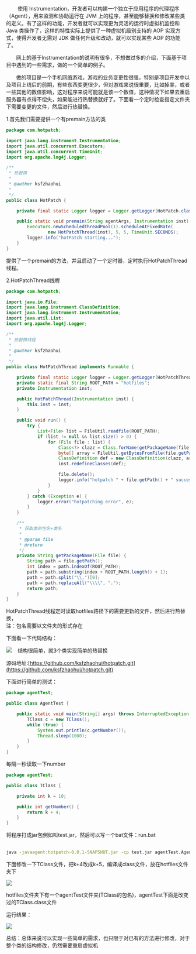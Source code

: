 ﻿        使用 Instrumentation，开发者可以构建一个独立于应用程序的代理程序（Agent），用来监测和协助运行在 JVM 上的程序，甚至能够替换和修改某些类的定义。有了这样的功能，开发者就可以实现更为灵活的运行时虚拟机监控和 Java 类操作了，这样的特性实际上提供了一种虚拟机级别支持的 AOP 实现方式，使得开发者无需对 JDK 做任何升级和改动，就可以实现某些 AOP 的功能了。

       网上的基于Instrumentation的说明有很多，不想做过多的介绍，下面基于项目中遇到的一些需求，做的一个简单的例子。

       做的项目是一个手机网络游戏，游戏的业务变更性很强，特别是项目开发中以及项目上线后的前期，有些东西变更很少，但对游戏来说很重要，比如掉率，或者一些其他的数值影响，这对程序来说可能就是该一个数值，这种情况下如果去重启服务器有点得不偿失，如果能进行热替换就好了。下面看一个定时检查指定文件夹下需要变更的文件，然后进行热替换。

1.首先我们需要提供一个有premain方法的类

```java
package com.hotpatch;

import java.lang.instrument.Instrumentation;
import java.util.concurrent.Executors;
import java.util.concurrent.TimeUnit;
import org.apache.log4j.Logger;

/**
 * 热替换
 * 
 * @author ksfzhaohui
 * 
 */
public class HotPatch {

	private final static Logger logger = Logger.getLogger(HotPatch.class);

	public static void premain(String agentArgs, Instrumentation inst) {
		Executors.newScheduledThreadPool(1).scheduleAtFixedRate(
				new HotPatchThread(inst), 5, 5, TimeUnit.SECONDS);
		logger.info("hotPatch starting...");
	}
}

```

提供了一个premain的方法，并且启动了一个定时器，定时执行HotPatchThread线程。

2.HotPatchThread线程

```java
package com.hotpatch;

import java.io.File;
import java.lang.instrument.ClassDefinition;
import java.lang.instrument.Instrumentation;
import java.util.List;
import org.apache.log4j.Logger;

/**
 * 热替换线程
 * 
 * @author ksfzhaohui
 * 
 */
public class HotPatchThread implements Runnable {

	private final static Logger logger = Logger.getLogger(HotPatchThread.class);
	private static final String ROOT_PATH = "hotfiles";
	private Instrumentation inst;

	public HotPatchThread(Instrumentation inst) {
		this.inst = inst;
	}

	public void run() {
		try {
			List<File> list = FileUtil.readfile(ROOT_PATH);
			if (list != null && list.size() > 0) {
				for (File file : list) {
					Class<?> clazz = Class.forName(getPackageName(file));
					byte[] array = FileUtil.getBytesFromFile(file.getPath());
					ClassDefinition def = new ClassDefinition(clazz, array);
					inst.redefineClasses(def);

					file.delete();
					logger.info("hotpatch " + file.getPath() + " success");
				}
			}
		} catch (Exception e) {
			logger.error("hotpatching error", e);
		}
	}

	/**
	 * 获取类的包名+类名
	 * 
	 * @param file
	 * @return
	 */
	private String getPackageName(File file) {
		String path = file.getPath();
		int index = path.indexOf(ROOT_PATH);
		path = path.substring(index + ROOT_PATH.length() + 1);
		path = path.split("\\.")[0];
		path = path.replaceAll("\\\\", ".");
		return path;
	}
}

```

HotPatchThread线程定时读取hotfiles路径下的需要更新的文件，然后进行热替换，  
注：包名需要以文件夹的形式存在

下面看一下代码结构：

![](http://static.oschina.net/uploads/space/2016/0521/214510_EKFJ_159239.png)    结构很简单，就3个类实现简单的热替换

源码地址:[https://github.com/ksfzhaohui/hotpatch.git](https://github.com/ksfzhaohui/hotpatch.git)

下面进行简单的测试：

```java
package agentTest;

public class AgentTest {

	public static void main(String[] args) throws InterruptedException {
		TClass c = new TClass();
		while (true) {
			System.out.println(c.getNumber());
			Thread.sleep(1000);
		}
	}
}
```

每隔一秒读取一下number

```java
package agentTest;

public class TClass {

	private int k = 10;

	public int getNumber() {
		return k + 4;
	}
}
```

将程序打成jar包例如叫test.jar，然后可以写一个bat文件：run.bat  
 

```bash
java -javaagent:hotpatch-0.0.1-SNAPSHOT.jar -cp test.jar agentTest.AgentTest 
```

下面修改一下TClass文件，把k+4改成k+5，编译成class文件，放在hotfiles文件夹下

![](http://static.oschina.net/uploads/space/2016/0521/215250_w0wl_159239.png)

hotfiles文件夹下有一个agentTest文件夹(TClass的包名)，agentTest下面是改变过的TClass.class文件

运行结果：

![](http://static.oschina.net/uploads/space/2016/0521/215813_T6lz_159239.png)

总结：总体来说可以实现一些简单的需求，也只限于对已有的方法进行修改，对于整个类的结构修改，仍然需要重启虚拟机